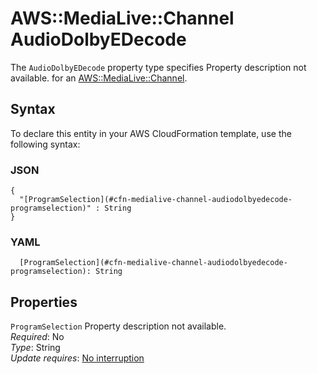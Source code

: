 # AWS::MediaLive::Channel AudioDolbyEDecode<a name="aws-properties-medialive-channel-audiodolbyedecode"></a>

<a name="aws-properties-medialive-channel-audiodolbyedecode-description"></a>The `AudioDolbyEDecode` property type specifies Property description not available\. for an [AWS::MediaLive::Channel](aws-resource-medialive-channel.md)\.

## Syntax<a name="aws-properties-medialive-channel-audiodolbyedecode-syntax"></a>

To declare this entity in your AWS CloudFormation template, use the following syntax:

### JSON<a name="aws-properties-medialive-channel-audiodolbyedecode-syntax.json"></a>

```
{
  "[ProgramSelection](#cfn-medialive-channel-audiodolbyedecode-programselection)" : String
}
```

### YAML<a name="aws-properties-medialive-channel-audiodolbyedecode-syntax.yaml"></a>

```
  [ProgramSelection](#cfn-medialive-channel-audiodolbyedecode-programselection): String
```

## Properties<a name="aws-properties-medialive-channel-audiodolbyedecode-properties"></a>

`ProgramSelection`  <a name="cfn-medialive-channel-audiodolbyedecode-programselection"></a>
Property description not available\.  
*Required*: No  
*Type*: String  
*Update requires*: [No interruption](https://docs.aws.amazon.com/AWSCloudFormation/latest/UserGuide/using-cfn-updating-stacks-update-behaviors.html#update-no-interrupt)